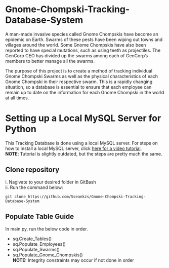 # Gnome-Chompski-Tracking-Database-System
A man-made invasive species called Gnome Chompskis have become an epidemic on Earth. Swarms of these pests have been wiping out towns and villages around the world. Some Gnome Chompskis have also been reported to have special mutations, such as using teeth as projectiles. The GenCorp CEO has divided up the swarms among each of GenCorp’s members to better manage all the swarms. 

The purpose of this project is to create a method of tracking individual Gnome Chompski Swarms as well as the physical characteristics of each Gnome Chompski in their respective swarm. This is a rapidly changing situation, so a database is essential to ensure that each employee can remain up to date on the information for each Gnome Chompski in the world at all times.

# Setting up a Local MySQL Server for Python
This Tracking Database is done using a local MySQL server. For steps on how to install a local MySQL server, click [here for a video tutorial][MySQLVideo].  
**NOTE**: Tutorial is slightly outdated, but the steps are pretty much the same.

## Clone repository
i. Nagivate to your desired folder in GitBash  
ii. Run the command below:  
 
```
git clone https://github.com/Sseankzs/Gnome-Chompski-Tracking-Database-System
```

## Populate Table Guide 
In main.py, run the below code in order.  
* sq.Create_Tables()
* sq.Populate_Employees()  
* sq.Populate_Swarms()  
* sq.Populate_Gnome_Chompskis()  
**NOTE:** Integrity constraints may occur if not done in order  

[MySQLVideo]: https://www.youtube.com/watch?v=3vsC05rxZ8c&list=PLzMcBGfZo4-l5kVSNVKGO60V6RkXAVtp-&ab_channel=TechWithTim
